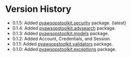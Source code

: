 # Version History

- 0.1.5: Added [pyawsopstoolkit.security](pyawsopstoolkit/security) package. (latest)
- 0.1.4: Added [pyawsopstoolkit.advsearch](pyawsopstoolkit/advsearch) package.
- 0.1.3: Added [pyawsopstoolkit.models](pyawsopstoolkit/models) package.
- 0.1.2: Added Account, Credentials, and Session.
- 0.1.1: Added [pyawsopstoolkit.validators](pyawsopstoolkit/validators) package.
- 0.1.0: Added [pyawsopstoolkit.exceptions](pyawsopstoolkit/exceptions) package.